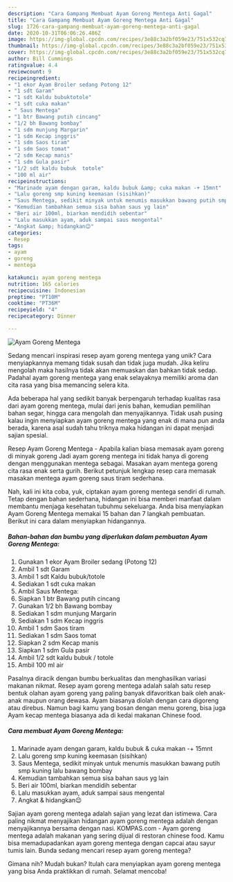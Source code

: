 ```yaml
---
description: "Cara Gampang Membuat Ayam Goreng Mentega Anti Gagal"
title: "Cara Gampang Membuat Ayam Goreng Mentega Anti Gagal"
slug: 1726-cara-gampang-membuat-ayam-goreng-mentega-anti-gagal
date: 2020-10-31T06:06:26.486Z
image: https://img-global.cpcdn.com/recipes/3e88c3a2bf059e23/751x532cq70/ayam-goreng-mentega-foto-resep-utama.jpg
thumbnail: https://img-global.cpcdn.com/recipes/3e88c3a2bf059e23/751x532cq70/ayam-goreng-mentega-foto-resep-utama.jpg
cover: https://img-global.cpcdn.com/recipes/3e88c3a2bf059e23/751x532cq70/ayam-goreng-mentega-foto-resep-utama.jpg
author: Bill Cummings
ratingvalue: 4.4
reviewcount: 9
recipeingredient:
- "1 ekor Ayam Broiler sedang Potong 12"
- "1 sdt Garam"
- "1 sdt Kaldu bubuktotole"
- "1 sdt cuka makan"
- " Saus Mentega"
- "1 btr Bawang putih cincang"
- "1/2 bh Bawang bombay"
- "1 sdm munjung Margarin"
- "1 sdm Kecap inggris"
- "1 sdm Saos tiram"
- "1 sdm Saos tomat"
- "2 sdm Kecap manis"
- "1 sdm Gula pasir"
- "1/2 sdt kaldu bubuk  totole"
- "100 ml air"
recipeinstructions:
- "Marinade ayam dengan garam, kaldu bubuk &amp; cuka makan -+ 15mnt"
- "Lalu goreng smp kuning keemasan (sisihkan)"
- "Saus Mentega, sedikit minyak untuk menumis masukkan bawang putih smp kuning lalu bawang bombay"
- "Kemudian tambahkan semua sisa bahan saus yg lain"
- "Beri air 100ml, biarkan mendidih sebentar"
- "Lalu masukkan ayam, aduk sampai saus mengental"
- "Angkat &amp; hidangkan😉"
categories:
- Resep
tags:
- ayam
- goreng
- mentega

katakunci: ayam goreng mentega 
nutrition: 165 calories
recipecuisine: Indonesian
preptime: "PT10M"
cooktime: "PT36M"
recipeyield: "4"
recipecategory: Dinner

---
```



![Ayam Goreng Mentega](https://img-global.cpcdn.com/recipes/3e88c3a2bf059e23/751x532cq70/ayam-goreng-mentega-foto-resep-utama.jpg)

Sedang mencari inspirasi resep ayam goreng mentega yang unik? Cara menyiapkannya memang tidak susah dan tidak juga mudah. Jika keliru mengolah maka hasilnya tidak akan memuaskan dan bahkan tidak sedap. Padahal ayam goreng mentega yang enak selayaknya memiliki aroma dan cita rasa yang bisa memancing selera kita.

Ada beberapa hal yang sedikit banyak berpengaruh terhadap kualitas rasa dari ayam goreng mentega, mulai dari jenis bahan, kemudian pemilihan bahan segar, hingga cara mengolah dan menyajikannya. Tidak usah pusing kalau ingin menyiapkan ayam goreng mentega yang enak di mana pun anda berada, karena asal sudah tahu triknya maka hidangan ini dapat menjadi sajian spesial.

Resep Ayam Goreng Mentega - Apabila kalian biasa memasak ayam goreng di minyak goreng Jadi ayam goreng mentega ini tidak hanya di goreng dengan menggunakan mentega sebagai. Masakan ayam mentega goreng cita rasa enak serta gurih. Berikut petunjuk lengkap resep cara memasak masakan mentega ayam goreng saus tiram sederhana.


Nah, kali ini kita coba, yuk, ciptakan ayam goreng mentega sendiri di rumah. Tetap dengan bahan sederhana, hidangan ini bisa memberi manfaat dalam membantu menjaga kesehatan tubuhmu sekeluarga. Anda bisa menyiapkan Ayam Goreng Mentega memakai 15 bahan dan 7 langkah pembuatan. Berikut ini cara dalam menyiapkan hidangannya.

<!--inarticleads1-->

##### Bahan-bahan dan bumbu yang diperlukan dalam pembuatan Ayam Goreng Mentega:

1. Gunakan 1 ekor Ayam Broiler sedang (Potong 12)
1. Ambil 1 sdt Garam
1. Ambil 1 sdt Kaldu bubuk/totole
1. Sediakan 1 sdt cuka makan
1. Ambil  Saus Mentega:
1. Siapkan 1 btr Bawang putih cincang
1. Gunakan 1/2 bh Bawang bombay
1. Sediakan 1 sdm munjung Margarin
1. Sediakan 1 sdm Kecap inggris
1. Ambil 1 sdm Saos tiram
1. Sediakan 1 sdm Saos tomat
1. Siapkan 2 sdm Kecap manis
1. Siapkan 1 sdm Gula pasir
1. Ambil 1/2 sdt kaldu bubuk / totole
1. Ambil 100 ml air


Pasalnya diracik dengan bumbu berkualitas dan menghasilkan variasi makanan nikmat. Resep ayam goreng mentega adalah salah satu resep bentuk olahan ayam goreng yang paling banyak difavoritkan baik oleh anak-anak maupun orang dewasa. Ayam biasanya diolah dengan cara digoreng atau direbus. Namun bagi kamu yang bosan dengan menu goreng, bisa juga Ayam kecap mentega biasanya ada di kedai makanan Chinese food. 

<!--inarticleads2-->

##### Cara membuat Ayam Goreng Mentega:

1. Marinade ayam dengan garam, kaldu bubuk &amp; cuka makan -+ 15mnt
1. Lalu goreng smp kuning keemasan (sisihkan)
1. Saus Mentega, sedikit minyak untuk menumis masukkan bawang putih smp kuning lalu bawang bombay
1. Kemudian tambahkan semua sisa bahan saus yg lain
1. Beri air 100ml, biarkan mendidih sebentar
1. Lalu masukkan ayam, aduk sampai saus mengental
1. Angkat &amp; hidangkan😉


Sajian ayam goreng mentega adalah sajian yang lezat dan istimewa. Cara paling nikmat menyajikan hidangan ayam goreng mentega adalah dengan menyajikannya bersama dengan nasi. KOMPAS.com - Ayam goreng mentega adalah makanan yang sering dijual di restoran chinese food. Kamu bisa memadupadankan ayam goreng mentega dengan capcai atau sayur tumis lain. Bunda sedang mencari resep ayam goreng mentega? 

Gimana nih? Mudah bukan? Itulah cara menyiapkan ayam goreng mentega yang bisa Anda praktikkan di rumah. Selamat mencoba!
